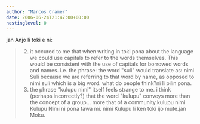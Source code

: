 ```yaml
---
author: "Marcos Cramer"
date: 2006-06-24T21:47:00+00:00
nestinglevel: 0
---
```

jan Anjo li toki e ni:
> 2. it occured to me that when writing in toki pona about the
> language we could use capitals to refer to the words themselves.
> This would be consistent with the use of capitals for borrowed words
> and names. i.e. the phrase:
> the word "suli"
> would translate as:
> nimi Suli
> because we are referring to that word by name, as opposed to
> nimi suli
> which is a big word. what do people think?ni li pilin pona.
> 3. the phrase "kulupu nimi" itself feels strange to me. i think
> (perhaps incorrectly?) that the word "kulupu" conveys more than the
> concept of a group... more that of a community.kulupu nimi Kulupu Nimi ni pona tawa mi. nimi Kulupu li ken toki ijo mute.jan Moku.